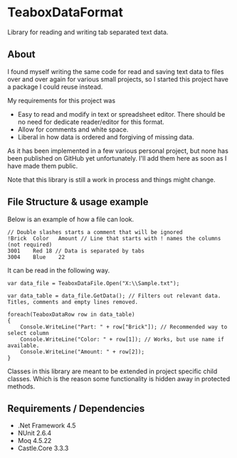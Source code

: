 # TeaboxDataFormat
Library for reading and writing tab separated text data.


## About
I found myself writing the same code for read and saving text data to files over and over again for various small projects, so I started this project have a package I could reuse instead.

My requirements for this project was
- Easy to read and modify in text or spreadsheet editor. There should be no need for dedicate reader/editor for this format.
- Allow for comments and white space.
- Liberal in how data is ordered and forgiving of missing data.

As it has been implemented in a few various personal project, but none has been published on GitHub yet unfortunately. I'll add them here as soon as I have made them public.

Note that this library is still a work in process and things might change.


## File Structure & usage example

Below is an example of how a file can look.
```
// Double slashes starts a comment that will be ignored 
!Brick	Color	Amount // Line that starts with ! names the columns (not required)
3001	Red	18 // Data is separated by tabs
3004	Blue	22
```

It can be read in the following way. 

```
var data_file = TeaboxDataFile.Open("X:\\Sample.txt");

var data_table = data_file.GetData(); // Filters out relevant data. Titles, comments and empty lines removed.

foreach(TeaboxDataRow row in data_table)
{
    Console.WriteLine("Part: " + row["Brick"]); // Recommended way to select column
    Console.WriteLine("Color: " + row[1]); // Works, but use name if available.
    Console.WriteLine("Amount: " + row[2]);
}
```

Classes in this library are meant to be extended in project specific child classes. Which is the reason some functionality is hidden away in protected methods.


## Requirements / Dependencies
- .Net Framework 4.5
- NUnit 2.6.4
- Moq 4.5.22
- Castle.Core 3.3.3
